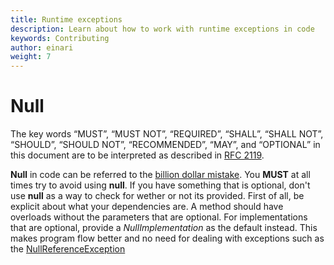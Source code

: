```yaml
---
title: Runtime exceptions
description: Learn about how to work with runtime exceptions in code
keywords: Contributing
author: einari
weight: 7
---
```

# Null

The key words “MUST”, “MUST NOT”, “REQUIRED”, “SHALL”, “SHALL NOT”, “SHOULD”, “SHOULD NOT”,
“RECOMMENDED”, “MAY”, and “OPTIONAL” in this document are to be interpreted as described in
[RFC 2119](https://tools.ietf.org/html/rfc2119).

**Null** in code can be referred to the [billion dollar mistake](https://www.infoq.com/presentations/Null-References-The-Billion-Dollar-Mistake-Tony-Hoare).
You **MUST** at all times try to avoid using **null**. If you have something that is optional, don't use **null** as a way to check
for wether or not its provided. First of all, be explicit about what your dependencies are. A method should have overloads
without the parameters that are optional. For implementations that are optional, provide a *NullImplementation* as the
default instead. This makes program flow better and no need for dealing with exceptions
such as the [NullReferenceException](https://msdn.microsoft.com/en-us/library/system.nullreferenceexception(v=vs.110).aspx)